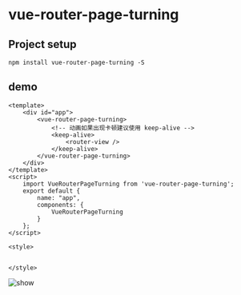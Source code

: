 # vue-router-page-turning

## Project setup
```
npm install vue-router-page-turning -S
```

## demo

```
<template>
    <div id="app">
        <vue-router-page-turning>
            <!-- 动画如果出现卡顿建议使用 keep-alive -->
            <keep-alive>
                <router-view />
            </keep-alive>
        </vue-router-page-turning>
    </div>
</template>
<script>
    import VueRouterPageTurning from 'vue-router-page-turning';
    export default {
        name: "app",
        components: {
            VueRouterPageTurning
        }
    };
</script>

<style>


</style>

```




![show](https://sunbrightness.github.io/my-img/1591771235893.gif)

